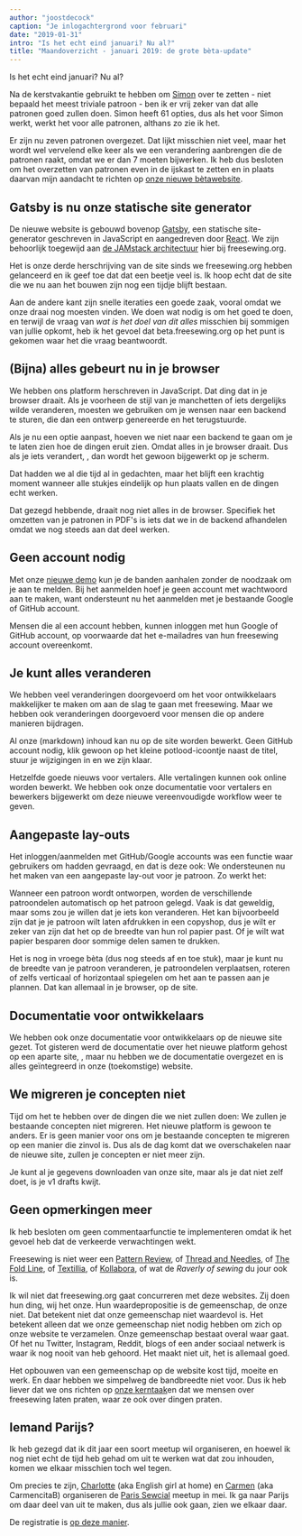```yaml
---
author: "joostdecock"
caption: "Je inlogachtergrond voor februari"
date: "2019-01-31"
intro: "Is het echt eind januari? Nu al?"
title: "Maandoverzicht - januari 2019: de grote bèta-update"
---
```



Is het echt eind januari? Nu al?

Na de kerstvakantie gebruikt te hebben om [Simon](/en/patterns/simon) over te zetten - niet bepaald het meest triviale patroon - ben ik er vrij zeker van dat alle patronen goed zullen doen. Simon heeft 61 opties, dus als het voor Simon werkt, werkt het voor alle patronen, althans zo zie ik het.

Er zijn nu zeven patronen overgezet. Dat lijkt misschien niet veel, maar het wordt wel vervelend elke keer als we een verandering aanbrengen die de patronen raakt, omdat we er dan 7 moeten bijwerken. Ik heb dus besloten om het overzetten van patronen even in de ijskast te zetten en in plaats daarvan mijn aandacht te richten op [onze nieuwe bètawebsite](/en/).

## Gatsby is nu onze statische site generator

De nieuwe website is gebouwd bovenop [Gatsby](https://www.gatsbyjs.org/), een statische site-generator geschreven in JavaScript en aangedreven door [React](https://reactjs.org/). We zijn behoorlijk toegewijd aan [de JAMstack architectuur](/en/blog/freesewing-goes-jamstack) hier bij freesewing.org.

Het is onze derde herschrijving van de site sinds we freesewing.org hebben gelanceerd en ik geef toe dat dat een beetje veel is. Ik hoop echt dat de site die we nu aan het bouwen zijn nog een tijdje blijft bestaan.

Aan de andere kant zijn snelle iteraties een goede zaak, vooral omdat we onze draai nog moesten vinden. We doen wat nodig is om het goed te doen, en terwijl de vraag van *wat is het doel van dit alles* misschien bij sommigen van jullie opkomt, heb ik het gevoel dat beta.freesewing.org op het punt is gekomen waar het die vraag beantwoordt.

## (Bijna) alles gebeurt nu in je browser

We hebben ons platform herschreven in JavaScript. Dat ding dat in je browser draait. Als je voorheen de stijl van je manchetten of iets dergelijks wilde veranderen, moesten we gebruiken om je wensen naar een backend te sturen, die dan een ontwerp genereerde en het terugstuurde.

Als je nu een optie aanpast, hoeven we niet naar een backend te gaan om je te laten zien hoe de dingen eruit zien. Omdat alles in je browser draait. Dus als je iets verandert, , dan wordt het gewoon bijgewerkt op je scherm.

Dat hadden we al die tijd al in gedachten, maar het blijft een krachtig moment wanneer alle stukjes eindelijk op hun plaats vallen en de dingen echt werken.

Dat gezegd hebbende, draait nog niet alles in de browser. Specifiek het omzetten van je patronen in PDF's is iets dat we in de backend afhandelen omdat we nog steeds aan dat deel werken.

## Geen account nodig

Met onze [nieuwe demo](https://beta.freesewing.org/en/demo) kun je de banden aanhalen zonder de noodzaak om je aan te melden. Bij het aanmelden hoef je geen account met wachtwoord aan te maken, want ondersteunt nu het aanmelden met je bestaande Google of GitHub account.

Mensen die al een account hebben, kunnen inloggen met hun Google of GitHub account, op voorwaarde dat het e-mailadres van hun freesewing account overeenkomt.

## Je kunt alles veranderen

We hebben veel veranderingen doorgevoerd om het voor ontwikkelaars makkelijker te maken om aan de slag te gaan met freesewing. Maar we hebben ook veranderingen doorgevoerd voor mensen die op andere manieren bijdragen.

Al onze (markdown) inhoud kan nu op de site worden bewerkt. Geen GitHub account nodig, klik gewoon op het kleine potlood-icoontje naast de titel, stuur je wijzigingen in en we zijn klaar.

Hetzelfde goede nieuws voor vertalers. Alle vertalingen kunnen ook online worden bewerkt. We hebben ook onze documentatie voor vertalers en bewerkers bijgewerkt om deze nieuwe vereenvoudigde workflow weer te geven.

## Aangepaste lay-outs

Het inloggen/aanmelden met GitHub/Google accounts was een functie waar gebruikers om hadden gevraagd, en dat is deze ook: We ondersteunen nu het maken van een aangepaste lay-out voor je patroon. Zo werkt het:

Wanneer een patroon wordt ontworpen, worden de verschillende patroondelen automatisch op het patroon gelegd. Vaak is dat geweldig, maar soms zou je willen dat je iets kon veranderen. Het kan bijvoorbeeld zijn dat je je patroon wilt laten afdrukken in een copyshop, dus je wilt er zeker van zijn dat het op de breedte van hun rol papier past. Of je wilt wat papier besparen door sommige delen samen te drukken.

Het is nog in vroege bèta (dus nog steeds af en toe stuk), maar je kunt nu de breedte van je patroon veranderen, je patroondelen verplaatsen, roteren of zelfs verticaal of horizontaal spiegelen om het aan te passen aan je plannen. Dat kan allemaal in je browser, op de site.

## Documentatie voor ontwikkelaars

We hebben ook onze documentatie voor ontwikkelaars op de nieuwe site gezet. Tot gisteren werd de documentatie over het nieuwe platform gehost op een aparte site, , maar nu hebben we de documentatie overgezet en is alles geïntegreerd in onze (toekomstige) website.

## We migreren je concepten niet

Tijd om het te hebben over de dingen die we niet zullen doen: We zullen je bestaande concepten niet migreren. Het nieuwe platform is gewoon te anders. Er is geen manier voor ons om je bestaande concepten te migreren op een manier die zinvol is. Dus als de dag komt dat we overschakelen naar de nieuwe site, zullen je concepten er niet meer zijn.

Je kunt al je gegevens downloaden van onze site, maar als je dat niet zelf doet, is je v1 drafts kwijt.

## Geen opmerkingen meer

Ik heb besloten om geen commentaarfunctie te implementeren omdat ik het gevoel heb dat de verkeerde verwachtingen wekt.

Freesewing is niet weer een [Pattern Review](https://sewing.patternreview.com/), of [Thread and Needles](https://www.threadandneedles.org/), of [The Fold Line](https://thefoldline.com/), of [Textillia](https://www.textillia.com/), of [Kollabora](http://www.kollabora.com/), of wat de *Raverly of sewing* du jour ook is.

Ik wil niet dat freesewing.org gaat concurreren met deze websites. Zij doen hun ding, wij het onze. Hun waardepropositie is de gemeenschap, de onze niet. Dat betekent niet dat onze gemeenschap niet waardevol is. Het betekent alleen dat we onze gemeenschap niet nodig hebben om zich op onze website te verzamelen. Onze gemeenschap bestaat overal waar gaat. Of het nu Twitter, Instagram, Reddit, blogs of een ander sociaal netwerk is waar ik nog nooit van heb gehoord. Het maakt niet uit, het is allemaal goed.

Het opbouwen van een gemeenschap op de website kost tijd, moeite en werk. En daar hebben we simpelweg de bandbreedte niet voor. Dus ik heb liever dat we ons richten op [onze kerntaak](/en/docs/faq/#whats-your-end-game)en dat we mensen over freesewing laten praten, waar ze ook over dingen praten.

## Iemand Parijs?

Ik heb gezegd dat ik dit jaar een soort meetup wil organiseren, en hoewel ik nog niet echt de tijd heb gehad om uit te werken wat dat zou inhouden, komen we elkaar misschien toch wel tegen.

Om precies te zijn, [Charlotte](https://englishgirlathome.com/) (aka English girl at home) en [Carmen](https://www.carmencitab.com/) (aka CarmencitaB) organiseren de [Paris Sewcial](https://englishgirlathome.com/2019/01/23/paris-sewcial-paris-coud-2019-registration-open/) meetup in mei. Ik ga naar Parijs om daar deel van uit te maken, dus als jullie ook gaan, zien we elkaar daar.

De registratie is [op deze manier](https://www.eventbrite.co.uk/e/paris-sewcial-paris-coud-registration-54520802187). 


